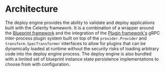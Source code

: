 # Architecture

The deploy engine provides the ability to validate and deploy applications built with the Celerity framework. It is a combination of a wrapper around the [Blueprint framework](../../blueprint/README.md) and the integration of the [Plugin framework's](../../../libs/plugin-framework) gRPC inter-process plugin system built on top of the `provider.Provider` and `transform.SpecTransformer` interfaces to allow for plugins that can be dynamically loaded at runtime without the security risks of loading arbitrary code into the deploy engine process.
The deploy engine is also bundled with a limited set of blueprint instance state persistence implementations to choose from with configuration.
